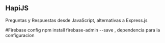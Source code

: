 ## HapiJS

Preguntas y Respuestas desde JavaScript, alternativas a Express.js  

#Firebase config
npm install firebase-admin --save , dependencia para la configuracion